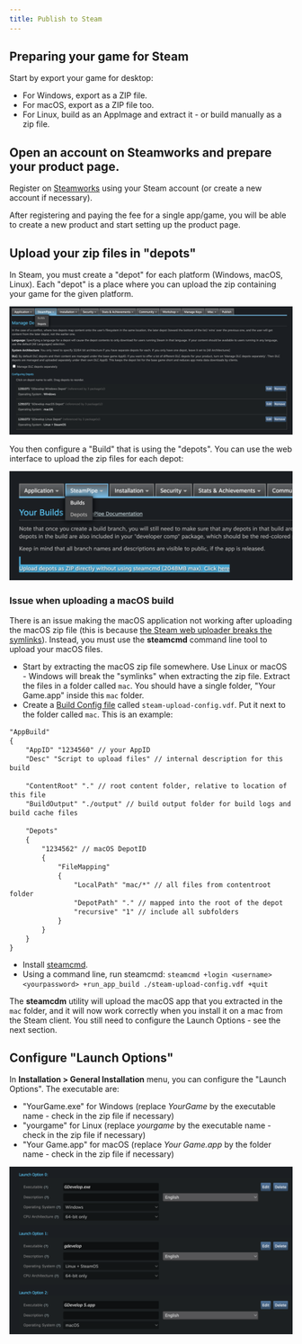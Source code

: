 ```yaml
---
title: Publish to Steam
---
```


## Preparing your game for Steam

Start by export your game for desktop:

* For Windows, export as a ZIP file.
* For macOS, export as a ZIP file too.
* For Linux, build as an AppImage and extract it - or build manually as a zip file.

## Open an account on Steamworks and prepare your product page.

Register on [Steamworks](https://partner.steamgames.com/) using your Steam account (or create a new account if necessary).

After registering and paying the fee for a single app/game, you will be able to create a new product and start setting up the product page.

## Upload your zip files in "depots"

In Steam, you must create a "depot" for each platform (Windows, macOS, Linux). Each "depot" is a place where you can upload the zip containing your game for the given platform.

![](./depots-configuration.png)

You then configure a "Build" that is using the "depots". You can use the web interface to upload the zip files for each depot:

![](./builds-upload-web.png)

### Issue when uploading a macOS build

There is an issue making the macOS application not working after uploading the macOS zip file (this is because [the Steam web uploader breaks the symlinks](https://github.com/electron-userland/electron-builder/issues/5767#issuecomment-813920169)).
Instead, you must use the **steamcmd** command line tool to upload your macOS files. 

- Start by extracting the macOS zip file somewhere. Use Linux or macOS - Windows will break the "symlinks" when extracting the zip file. Extract the files in a folder called `mac`. You should have a single folder, "Your Game.app" inside this `mac` folder.
- Create a [Build Config file](https://partner.steamgames.com/doc/sdk/uploading) called `steam-upload-config.vdf`. Put it next to the folder called `mac`. This is an example:

```
"AppBuild"
{
	"AppID" "1234560" // your AppID
	"Desc" "Script to upload files" // internal description for this build

	"ContentRoot" "." // root content folder, relative to location of this file
	"BuildOutput" "./output" // build output folder for build logs and build cache files

	"Depots"
	{
		"1234562" // macOS DepotID
		{
			"FileMapping"
			{
				"LocalPath" "mac/*" // all files from contentroot folder
				"DepotPath" "." // mapped into the root of the depot
				"recursive" "1" // include all subfolders
			}
		}
	}
}
```

- Install [steamcmd](https://developer.valvesoftware.com/wiki/SteamCMD#Downloading_SteamCMD).
- Using a command line, run steamcmd: `steamcmd +login <username> <yourpassword> +run_app_build ./steam-upload-config.vdf +quit`

The **steamcdm** utility will upload the macOS app that you extracted in the `mac` folder, and it will now work correctly when you install it on a mac from the Steam client. You still need to configure the Launch Options - see the next section.

## Configure "Launch Options"

In **Installation > General Installation** menu, you can configure the "Launch Options". The executable are:

- "YourGame.exe" for Windows (replace *YourGame* by the executable name - check in the zip file if necessary)
- "yourgame" for Linux (replace *yourgame* by the executable name - check in the zip file if necessary)
- "Your Game.app" for macOS (replace *Your Game.app* by the folder name - check in the zip file if necessary)

![](./launch-options.png)
